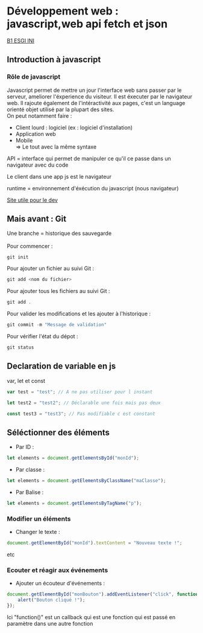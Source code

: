 # Développement web : javascript,web api fetch et json

<u>B1 ESGI INI</u>

## Introduction à javascript

### Rôle de javascript

Javascript permet de mettre un jour l'interface web sans passer par le serveur, ameliorer l'éxperience du visiteur. Il est éxecuter par le navigateur web. Il rajoute également de l'intéractivité aux pages, c'est un language orienté objet utilisé par la plupart des sites.<br>
On peut notamment faire :
- Client lourd : logiciel (ex : logiciel d'installation)
- Application web
- Mobile <br>
=> Le tout avec la même syntaxe

API  = interface qui permet de manipuler ce qu'il ce passe dans un navigateur avec du code

Le client dans une app js est le navigateur

runtime = environnement d'éxécution du javascript (nous navigateur)

<a href="https://developer.mozilla.org/fr/">Site utile pour le dev</a>

## Mais avant : Git
Une branche = historique des sauvegarde <br><br>
Pour commencer :
```
git init
```
Pour ajouter un fichier au suivi Git : 
```js
git add <nom du fichier>
```
Pour ajouter tous les fichiers au suivi Git :
```js
git add .
```
Pour valider les modifications et les ajouter à l'historique :
```js
git commit -m "Message de validation"
```
Pour vérifier l'état du dépot : 
```js
git status
```

## Declaration de variable en js

var, let et const
```js
var test = "test"; // A ne pas utiliser pour l instant
```

```js
let test2 = "test2"; // Déclarable une fois mais pas deux
```

```js
const test3 = "test3"; // Pas modifiable c est constant
```

## Séléctionner des éléments
- Par ID :
```js
let elements = document.getElementsById("monId");
```
- Par classe :
```js
let elements = document.getElementsByClassName("maClasse");
```
- Par Balise :
```js
let elements = document.getElementsByTagName("p");
```
### Modifier un éléments
- Changer le texte :
```js
document.getElementById("monId").textContent = "Nouveau texte !";
```
etc
### Ecouter et réagir aux événements
- Ajouter un écouteur d'événements :
```js
document.getElementById("monBouton").addEventListener("click", function () {
    alert("Bouton cliqué !");
});
```
Ici "function()" est un callback qui est une fonction qui est passé en paramètre dans une autre fonction

